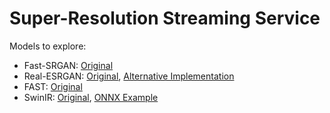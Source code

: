 # Super-Resolution Streaming Service

Models to explore:
- Fast-SRGAN: [Original](https://github.com/HasnainRaz/Fast-SRGAN/tree/master)
- Real-ESRGAN: [Original](https://github.com/xinntao/Real-ESRGAN), [Alternative Implementation](https://github.com/ai-forever/Real-ESRGAN)
- FAST: [Original](http://www.mit.edu/~sze/fast.html)
- SwinIR: [Original](https://github.com/JingyunLiang/SwinIR), [ONNX Example](https://github.com/josephrocca/super-resolution-js)